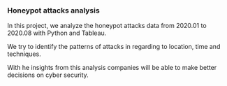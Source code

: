 ### Honeypot attacks analysis

In this project, we analyze the honeypot attacks data from 2020.01 to 2020.08 with Python and Tableau.

We try to identify the patterns of attacks in regarding to location, time and techniques.

With he insights from this analysis companies will be able to make better decisions on cyber security. 